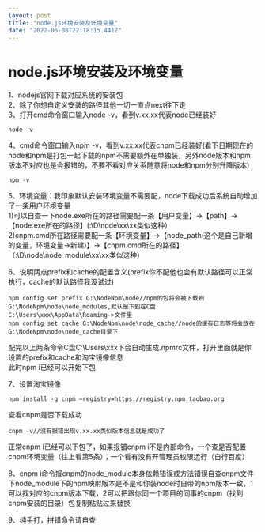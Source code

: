 ```yaml
---
layout: post
title: "node.js环境安装及环境变量"
date: "2022-06-08T22:18:15.441Z"
---
```

node.js环境安装及环境变量
================

1、nodejs官网下载对应系统的安装包  
2、除了你想自定义安装的路径其他一切一直点next往下走  
3、打开cmd命令窗口输入node -v，看到v.xx.xx代表node已经装好

    node -v
    

4、cmd命令窗口输入npm -v，看到v.xx.xx代表cnpm已经装好(看下日期现在的node和npm是打包一起下载的npm不需要额外在单独装，另外node版本和npm版本不对应也是会报错的，不要不看对应关系随意将node和npm分别升降版本)

    npm -v
    

5、环境变量：我印象默认安装环境变量不需要配，node下载成功后系统自动增加了一条用户环境变量  
1)可以自查一下node.exe所在的路径需要配一条【用户变量】->【path】->【node.exe所在的路径】(:\\D\\node\\xx\\xx类似这种）  
2)cnpm.cmd所在路径需要配一条【环境变量】->【node\_path(这个是自己新增的变量，环境变量->新建)】->【cnpm.cmd所在的路径】（:\\D\\node\\node\_module\\xx\\xx类似这种）

6、说明两点prefix和cache的配置含义(prefix你不配他也会有默认路径可以正常执行，cache的默认路径我没试过)

    npm config set prefix G:\NodeNpm\node//npm的包将会被下载到G:\NodeNpm\node\node_modules,默认是下到在C盘C:\Users\xxx\AppData\Roaming->文件里
    npm config set cache G:\NodeNpm\node\node_cache//node的缓存日志等将会放在G:\NodeNpm\node\node_cache目录下
    

配完以上两条命令C盘C:\\Users\\xxx下会自动生成.npmrc文件，打开里面就是你设置的prefix和cache和淘宝镜像信息  
此时npm i已经可以开始下包

7、设置淘宝镜像

    npm install -g cnpm –registry=https://registry.npm.taobao.org
    

查看cnpm是否下载成功

    cnpm -v//没有报错出现v.xx.xx类似版本信息就是成功了
    

正常cnpm i已经可以下包了，如果报错cnpm i不是内部命令，一个查是否配置cnpm环境变量（往上看第5条）；一个看有没有开管理员权限运行（自行百度）

8、cnpm i命令报cnpm的node\_module本身依赖错误或方法错误自查cnpm文件下node\_module下的npm映射版本是不是和你装node时自带的npm版本一致，1可以找对应的cnpm版本下载，2可以把跟你同一个项目的同事的cnpm（找到cnpm安装的目录）包复制粘贴过来替换

9、纯手打，拼错命令请自查